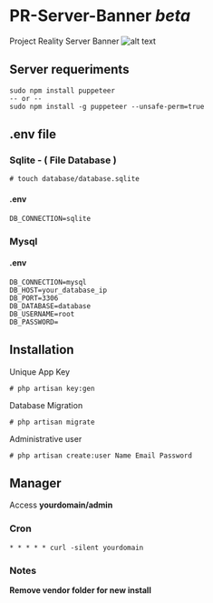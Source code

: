 # PR-Server-Banner *beta*
Project Reality Server Banner
![alt text](https://banner.divsul.org/banner.jpg)





## Server requeriments
```
sudo npm install puppeteer
-- or --
sudo npm install -g puppeteer --unsafe-perm=true  
```


##  .env file

### Sqlite - ( File Database )
```
# touch database/database.sqlite
```

#### .env
```
DB_CONNECTION=sqlite
```

### Mysql 

#### .env
```
DB_CONNECTION=mysql
DB_HOST=your_database_ip
DB_PORT=3306
DB_DATABASE=database
DB_USERNAME=root
DB_PASSWORD=
```

## Installation


Unique App Key
```
# php artisan key:gen
```

Database Migration
```
# php artisan migrate
```

Administrative user
```
# php artisan create:user Name Email Password
```

## Manager
Access **yourdomain/admin**


### Cron
```
* * * * * curl -silent yourdomain
```

### Notes
**Remove vendor folder for new install**
